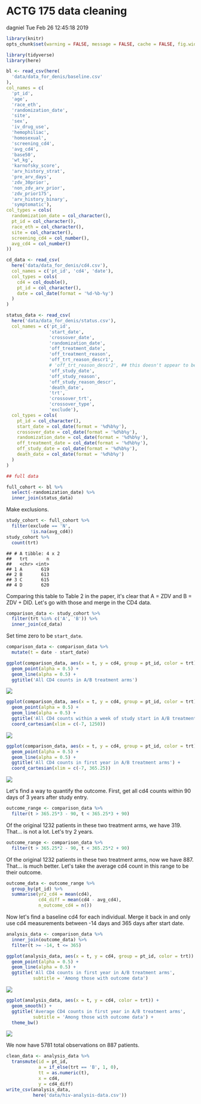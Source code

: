 ACTG 175 data cleaning
================
dagniel
Tue Feb 26 12:45:18 2019

``` r
library(knitr)
opts_chunk$set(warning = FALSE, message = FALSE, cache = FALSE, fig.width = 7, fig.height = 7)
```

``` r
library(tidyverse)
library(here)

bl <- read_csv(here(
  'data/data_for_denis/baseline.csv'
),
col_names = c(
  'pt_id',
  'age',
  'race_eth',
  'randomization_date',
  'site',
  'sex',
  'iv_drug_use',
  'hemophiliac',
  'homosexual',
  'screening_cd4',
  'avg_cd4',
  'base50',
  'wt_kg',
  'karnofsky_score',
  'arv_history_strat',
  'pre_arv_days',
  'zdv_30prior',
  'non_zdv_arv_prior',
  'zdv_prior175',
  'arv_history_binary',
  'symptomatic'),
col_types = cols(
  randomization_date = col_character(),
  pt_id = col_character(),
  race_eth = col_character(),
  site = col_character(),
  screening_cd4 = col_number(),
  avg_cd4 = col_number()
))

cd_data <- read_csv(
  here('data/data_for_denis/cd4.csv'),
  col_names = c('pt_id', 'cd4', 'date'),
  col_types = cols(
    cd4 = col_double(),
    pt_id = col_character(),
    date = col_date(format = '%d-%b-%y')
  )
)

status_data <- read_csv(
  here('data/data_for_denis/status.csv'),
  col_names = c('pt_id',
                'start_date',
                'crossover_date',
                'randomization_date',
                'off_treatment_date',
                'off_treatment_reason',
                'off_trt_reason_descr1',
                # 'off_trt_reason_descr2', ## this doesn't appear to be there.
                'off_study_date',
                'off_study_reason',
                'off_study_reason_descr',
                'death_date',
                'trt',
                'crossover_trt',
                'crossover_type',
                'exclude'),
  col_types = cols(
    pt_id = col_character(),
    start_date = col_date(format = '%d%b%y'),
    crossover_date = col_date(format = '%d%b%y'),
    randomization_date = col_date(format = '%d%b%y'),
    off_treatment_date = col_date(format = '%d%b%y'),
    off_study_date = col_date(format = '%d%b%y'),
    death_date = col_date(format = '%d%b%y')
  )
)
```

``` r
## full data
```

``` r
full_cohort <- bl %>%
  select(-randomization_date) %>%
  inner_join(status_data)
```

Make exclusions.

``` r
study_cohort <- full_cohort %>%
  filter(exclude == 'N',
         !is.na(avg_cd4))
study_cohort %>%
  count(trt)
```

    ## # A tibble: 4 x 2
    ##   trt       n
    ##   <chr> <int>
    ## 1 A       619
    ## 2 B       613
    ## 3 C       615
    ## 4 D       620

Comparing this table to Table 2 in the paper, it's clear that A = ZDV and B = ZDV + DID. Let's go with those and merge in the CD4 data.

``` r
comparison_data <- study_cohort %>%
  filter(trt %in% c('A', 'B')) %>%
  inner_join(cd_data) 
```

Set time zero to be `start_date`.

``` r
comparison_data <- comparison_data %>%
  mutate(t = date - start_date)

ggplot(comparison_data, aes(x = t, y = cd4, group = pt_id, color = trt)) +
  geom_point(alpha = 0.5) + 
  geom_line(alpha = 0.5) +
  ggtitle('All CD4 counts in A/B treatment arms')
```

![](03_hiv-data-cleaning_files/figure-markdown_github/unnamed-chunk-7-1.png)

``` r
ggplot(comparison_data, aes(x = t, y = cd4, group = pt_id, color = trt)) +
  geom_point(alpha = 0.5) + 
  geom_line(alpha = 0.5) +
  ggtitle('All CD4 counts within a week of study start in A/B treatment arms') +
  coord_cartesian(xlim = c(-7, 1250))
```

![](03_hiv-data-cleaning_files/figure-markdown_github/unnamed-chunk-7-2.png)

``` r
ggplot(comparison_data, aes(x = t, y = cd4, group = pt_id, color = trt)) +
  geom_point(alpha = 0.5) + 
  geom_line(alpha = 0.5) +
  ggtitle('All CD4 counts in first year in A/B treatment arms') +
  coord_cartesian(xlim = c(-7, 365.25))
```

![](03_hiv-data-cleaning_files/figure-markdown_github/unnamed-chunk-7-3.png)

Let's find a way to quantify the outcome. First, get all cd4 counts within 90 days of 3 years after study entry.

``` r
outcome_range <- comparison_data %>%
  filter(t > 365.25*3 - 90, t < 365.25*3 + 90)
```

Of the original 1232 patients in these two treatment arms, we have 319. That... is not a lot. Let's try 2 years.

``` r
outcome_range <- comparison_data %>%
  filter(t > 365.25*2 - 90, t < 365.25*2 + 90)
```

Of the original 1232 patients in these two treatment arms, now we have 887. That... is much better. Let's take the average cd4 count in this range to be their outcome.

``` r
outcome_data <- outcome_range %>%
  group_by(pt_id) %>%
  summarise(yr2_cd4 = mean(cd4),
            cd4_diff = mean(cd4 - avg_cd4),
            n_outcome_cd4 = n())
```

Now let's find a baseline cd4 for each individual. Merge it back in and only use cd4 measurements between -14 days and 365 days after start date.

``` r
analysis_data <- comparison_data %>%
  inner_join(outcome_data) %>%
  filter(t >= -14, t <= 365)

ggplot(analysis_data, aes(x = t, y = cd4, group = pt_id, color = trt)) +
  geom_point(alpha = 0.5) + 
  geom_line(alpha = 0.5) +
  ggtitle('All CD4 counts in first year in A/B treatment arms',
          subtitle = 'Among those with outcome data')
```

![](03_hiv-data-cleaning_files/figure-markdown_github/unnamed-chunk-11-1.png)

``` r
ggplot(analysis_data, aes(x = t, y = cd4, color = trt)) +
  geom_smooth() +
  ggtitle('Average CD4 counts in first year in A/B treatment arms',
          subtitle = 'Among those with outcome data') +
  theme_bw()
```

![](03_hiv-data-cleaning_files/figure-markdown_github/unnamed-chunk-11-2.png)

We now have 5781 total observations on 887 patients.

``` r
clean_data <- analysis_data %>%
  transmute(id = pt_id,
            a = if_else(trt == 'B', 1, 0),
            tt = as.numeric(t),
            x = cd4,
            y = cd4_diff)
write_csv(analysis_data,
          here('data/hiv-analysis-data.csv'))
```
